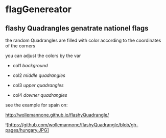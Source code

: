 # flagGenereator

## flashy Quadrangles genatrate nationel flags




  the random Quadrangles are filled with color according to the coordinates of the corners
  
  you can adjust the colors by the var 
  
  - col1 _background_
  - col2 _middle quadrangles_
  
  - col3 _upper quadrangles_
  - col4 _downer quadrangles_


see the example for spain on:

http://wollemannone.github.io/flashyQuadrangle/

![https://github.com/wollemannone/flashyQuadrangle/blob/gh-pages/hungary.JPG]
